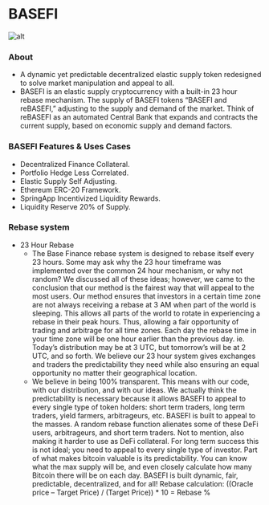 # BASEFI
![alt](https://basefinance.org/logo_text.png)

### About
- A dynamic yet predictable decentralized elastic supply token redesigned to solve market manipulation and appeal to all.
- BASEFI is an elastic supply cryptocurrency with a built-in 23 hour rebase mechanism. The supply of BASEFI tokens “BASEFI and reBASEFI,” adjusting to the supply and demand of the market. Think of reBASEFI as an automated Central Bank that expands and contracts the current supply, based on economic supply and demand factors.

### BASEFI Features & Uses Cases
- Decentralized Finance Collateral.
- Portfolio Hedge Less Correlated.
- Elastic Supply Self Adjusting.
- Ethereum ERC-20 Framework.
- SpringApp Incentivized Liquidity Rewards.
- Liquidity Reserve 20% of Supply.

### Rebase system
- 23 Hour Rebase
    + The Base Finance rebase system is designed to rebase itself every 23 hours. Some may ask why the 23 hour timeframe was implemented over the common 24 hour mechanism, or why not random? We discussed all of these ideas; however, we came to the conclusion that our method is the fairest way that will appeal to the most users. Our method ensures that investors in a certain time zone are not always receiving a rebase at 3 AM when part of the world is sleeping. This allows all parts of the world to rotate in experiencing a rebase in their peak hours. Thus, allowing a fair opportunity of trading and arbitrage for all time zones. Each day the rebase time in your time zone will be one hour earlier than the previous day. ie. Today’s distribution may be at 3 UTC, but tomorrow’s will be at 2 UTC, and so forth. We believe our 23 hour system gives exchanges and traders the predictability they need while also ensuring an equal opportunity no matter their geographical location.
    + We believe in being 100% transparent. This means with our code, with our distribution, and with our ideas. We actually think the predictability is necessary because it allows BASEFI to appeal to every single type of token holders: short term traders, long term traders, yield farmers, arbitrageurs, etc. BASEFI is built to appeal to the masses. A random rebase function alienates some of these DeFi users, arbitrageurs, and short term traders. Not to mention, also making it harder to use as DeFi collateral. For long term success this is not ideal; you need to appeal to every single type of investor. Part of what makes bitcoin valuable is its predictability. You can know what the max supply will be, and even closely calculate how many Bitcoin there will be on each day. BASEFI is built dynamic, fair, predictable, decentralized, and for all!
    Rebase calculation: ((Oracle price – Target Price) / (Target Price)) * 10 = Rebase %